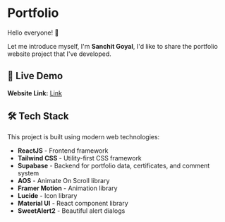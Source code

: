 # Portfolio

Hello everyone\! 👋

Let me introduce myself, I'm **Sanchit Goyal**, I'd like to share the portfolio website project that I've developed.

## 🚀 Live Demo

**Website Link:** [Link](https://sanchit-goyal-portfolio.vercel.app/)

## 🛠️ Tech Stack

This project is built using modern web technologies:

  - **ReactJS** - Frontend framework
  - **Tailwind CSS** - Utility-first CSS framework
  - **Supabase** - Backend for portfolio data, certificates, and comment system
  - **AOS** - Animate On Scroll library
  - **Framer Motion** - Animation library
  - **Lucide** - Icon library
  - **Material UI** - React component library
  - **SweetAlert2** - Beautiful alert dialogs
